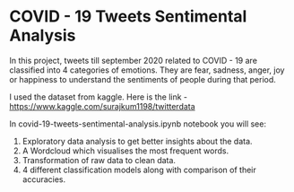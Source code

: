 # COVID - 19 Tweets Sentimental Analysis

In this project, tweets till september 2020 related to COVID - 19 are classified into 4 categories of emotions.
They are fear, sadness, anger, joy or happiness to understand the sentiments of people during that period.

I used the dataset from kaggle. Here is the link - https://www.kaggle.com/surajkum1198/twitterdata

In covid-19-tweets-sentimental-analysis.ipynb notebook you will see:
1. Exploratory data analysis to get better insights about the data.
2. A Wordcloud which visualises the most frequent words.
3. Transformation of raw data to clean data.
4. 4 different classification models along with comparison of their accuracies.
